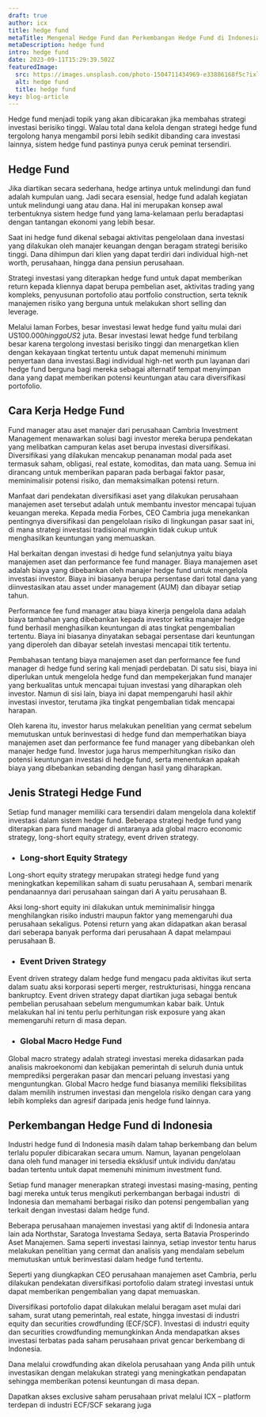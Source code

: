 ```yaml
---
draft: true
author: icx
title: hedge fund
metaTitle: Mengenal Hedge Fund dan Perkembangan Hedge Fund di Indonesia
metaDescription: hedge fund
intro: hedge fund
date: 2023-09-11T15:29:39.502Z
featuredImage:
  src: https://images.unsplash.com/photo-1504711434969-e33886168f5c?ixlib=rb-4.0.3&ixid=M3wxMjA3fDB8MHxwaG90by1wYWdlfHx8fGVufDB8fHx8fA%3D%3D&auto=format&fit=crop&w=870&q=80
  alt: hedge fund
  title: hedge fund
key: blog-article
---
```

<!--StartFragment-->

Hedge fund menjadi topik yang akan dibicarakan jika membahas strategi investasi berisiko tinggi. Walau total dana kelola dengan strategi hedge fund tergolong hanya mengambil porsi lebih sedikit dibanding cara investasi lainnya, sistem hedge fund pastinya punya ceruk peminat tersendiri. 

## Hedge Fund

Jika diartikan secara sederhana, hedge artinya untuk melindungi dan fund adalah kumpulan uang. Jadi secara esensial, hedge fund adalah kegiatan untuk melindungi uang atau dana. Hal ini merupakan konsep awal terbentuknya sistem hedge fund yang lama-kelamaan perlu beradaptasi dengan tantangan ekonomi yang lebih besar.  

Saat ini hedge fund dikenal sebagai aktivitas pengelolaan dana investasi yang dilakukan oleh manajer keuangan dengan beragam strategi berisiko tinggi. Dana dihimpun dari klien yang dapat terdiri dari individual high-net worth, perusahaan, hingga dana pensiun perusahaan. 

Strategi investasi yang diterapkan hedge fund untuk dapat memberikan return kepada kliennya dapat berupa pembelian aset, aktivitas trading yang kompleks, penyusunan portofolio atau portfolio construction, serta teknik manajemen risiko yang berguna untuk melakukan short selling dan leverage.

Melalui laman Forbes, besar investasi lewat hedge fund yaitu mulai dari US$100.000 hingga US$2 juta. Besar investasi lewat hedge fund terbilang besar karena tergolong investasi berisiko tinggi dan menargetkan klien dengan kekayaan tingkat tertentu untuk dapat memenuhi minimum penyertaan dana investasi.Bagi individual high-net worth pun layanan dari hedge fund berguna bagi mereka sebagai alternatif tempat menyimpan dana yang dapat memberikan potensi keuntungan atau cara diversifikasi portofolio.

## Cara Kerja Hedge Fund

Fund manager atau aset manajer dari perusahaan Cambria Investment Management menawarkan solusi bagi investor mereka berupa pendekatan yang melibatkan campuran kelas aset berupa investasi diversifikasi. Diversifikasi yang dilakukan mencakup penanaman modal pada aset termasuk saham, obligasi, real estate, komoditas, dan mata uang. Semua ini dirancang untuk memberikan paparan pada berbagai faktor pasar, meminimalisir potensi risiko, dan memaksimalkan potensi return.

Manfaat dari pendekatan diversifikasi aset yang dilakukan perusahaan manajemen aset tersebut adalah untuk membantu investor mencapai tujuan keuangan mereka. Kepada media Forbes, CEO Cambria juga menekankan pentingnya diversifikasi dan pengelolaan risiko di lingkungan pasar saat ini, di mana strategi investasi tradisional mungkin tidak cukup untuk menghasilkan keuntungan yang memuaskan.

Hal berkaitan dengan investasi di hedge fund selanjutnya yaitu biaya manajemen aset dan performance fee fund manager. Biaya manajemen aset adalah biaya yang dibebankan oleh manajer hedge fund untuk mengelola investasi investor. Biaya ini biasanya berupa persentase dari total dana yang diinvestasikan atau asset under management (AUM) dan dibayar setiap tahun. 

Performance fee fund manager atau biaya kinerja pengelola dana adalah biaya tambahan yang dibebankan kepada investor ketika manajer hedge fund berhasil menghasilkan keuntungan di atas tingkat pengembalian tertentu. Biaya ini biasanya dinyatakan sebagai persentase dari keuntungan yang diperoleh dan dibayar setelah investasi mencapai titik tertentu.

Pembahasan tentang biaya manajemen aset dan performance fee fund manager di hedge fund sering kali menjadi perdebatan. Di satu sisi, biaya ini diperlukan untuk mengelola hedge fund dan mempekerjakan fund manajer yang berkualitas untuk mencapai tujuan investasi yang diharapkan oleh investor. Namun di sisi lain, biaya ini dapat mempengaruhi hasil akhir investasi investor, terutama jika tingkat pengembalian tidak mencapai harapan.

Oleh karena itu, investor harus melakukan penelitian yang cermat sebelum memutuskan untuk berinvestasi di hedge fund dan memperhatikan biaya manajemen aset dan performance fee fund manager yang dibebankan oleh manajer hedge fund. Investor juga harus memperhitungkan risiko dan potensi keuntungan investasi di hedge fund, serta menentukan apakah biaya yang dibebankan sebanding dengan hasil yang diharapkan.

## Jenis Strategi Hedge Fund

Setiap fund manager memiliki cara tersendiri dalam mengelola dana kolektif investasi dalam sistem hedge fund. Beberapa strategi hedge fund yang diterapkan para fund manager di antaranya ada global macro economic strategy, long-short equity strategy, event driven strategy.

* ### Long-short Equity Strategy 

Long-short equity strategy merupakan strategi hedge fund yang meningkatkan kepemilikan saham di suatu perusahaan A, sembari menarik pendanaannya dari perusahaan saingan dari A yaitu perusahaan B. 

Aksi long-short equity ini dilakukan untuk meminimalisir hingga menghilangkan risiko industri maupun faktor yang memengaruhi dua perusahaan sekaligus. Potensi return yang akan didapatkan akan berasal dari seberapa banyak performa dari perusahaan A dapat melampaui perusahaan B. 

* ### Event Driven Strategy

Event driven strategy dalam hedge fund mengacu pada aktivitas ikut serta dalam suatu aksi korporasi seperti merger, restrukturisasi, hingga rencana bankruptcy. Event driven strategy dapat diartikan juga sebagai bentuk pembelian perusahaan sebelum mengumumkan kabar baik. Untuk melakukan hal ini tentu perlu perhitungan risk exposure yang akan memengaruhi return di masa depan.

* ### Global Macro Hedge Fund 

Global macro strategy adalah strategi investasi mereka didasarkan pada analisis makroekonomi dan kebijakan pemerintah di seluruh dunia untuk memprediksi pergerakan pasar dan mencari peluang investasi yang menguntungkan. Global Macro hedge fund biasanya memiliki fleksibilitas dalam memilih instrumen investasi dan mengelola risiko dengan cara yang lebih kompleks dan agresif daripada jenis hedge fund lainnya.

## Perkembangan Hedge Fund di Indonesia

Industri hedge fund di Indonesia masih dalam tahap berkembang dan belum terlalu populer dibicarakan secara umum. Namun, layanan pengelolaan dana oleh fund manager ini tersedia eksklusif untuk individu dan/atau badan tertentu untuk dapat memenuhi minimum investment fund.

Setiap fund manager menerapkan strategi investasi masing-masing, penting bagi mereka untuk terus mengikuti perkembangan berbagai industri  di Indonesia dan memahami berbagai risiko dan potensi pengembalian yang terkait dengan investasi dalam hedge fund.

Beberapa perusahaan manajemen investasi yang aktif di Indonesia antara lain ada Northstar, Saratoga Investama Sedaya, serta Batavia Prosperindo Aset Manajemen. Sama seperti investasi lainnya, setiap investor tentu harus melakukan penelitian yang cermat dan analisis yang mendalam sebelum memutuskan untuk berinvestasi dalam hedge fund tertentu.

Seperti yang diungkapkan CEO perusahaan manajemen aset Cambria, perlu dilakukan pendekatan diversifikasi portofolio dalam strategi investasi untuk dapat memberikan pengembalian yang dapat memuaskan. 

Diversifikasi portofolio dapat dilakukan melalui beragam aset mulai dari saham, surat utang pemerintah, real estate, hingga investasi di industri equity dan securities crowdfunding (ECF/SCF). Investasi di industri equity dan securities crowdfunding memungkinkan Anda mendapatkan akses investasi terbatas pada saham perusahaan privat gencar berkembang di Indonesia.

Dana melalui crowdfunding akan dikelola perusahaan yang Anda pilih untuk investasikan dengan melakukan strategi yang meningkatkan pendapatan sehingga memberikan potensi keuntungan di masa depan. 

Dapatkan akses exclusive saham perusahaan privat melalui ICX – platform terdepan di industri ECF/SCF sekarang juga



<!--EndFragment-->